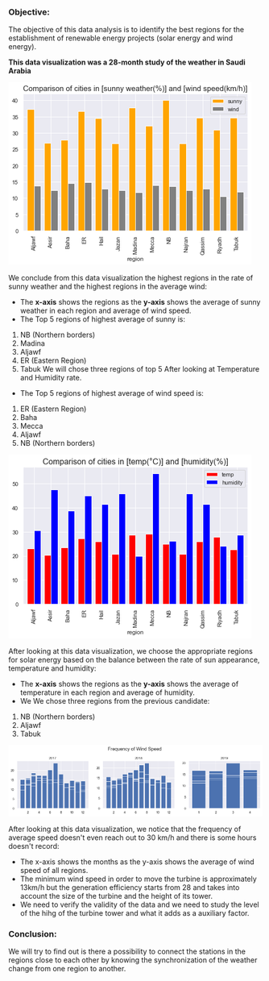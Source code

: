 ### Objective:
The objective of this data analysis is to identify the best regions for the establishment of renewable energy projects (solar energy and wind energy).

**This data visualization was a 28-month study of the weather in Saudi Arabia**



![](https://github.com/MGdark77/T5-EDA/blob/234a6cced06d12b8fd10fb2f22df0768f110f4fe/Comparison%20of%20cities%20in%20sunny%20weather%20and%20wind%20speed.png)

We conclude from this data visualization the highest regions in the rate of sunny weather and the highest regions in the average wind:

- The **x-axis** shows the regions as the **y-axis** shows the average of sunny weather in each region and average of wind speed.
- The Top 5 regions of highest average of sunny is:
1. NB (Northern borders)
2. Madina
3. Aljawf
4. ER (Eastern Region)
5. Tabuk
We will chose three regions of top 5 After looking at Temperature and Humidity rate.

- The Top 5 regions of highest average of wind speed is:
1. ER (Eastern Region)
2. Baha
3. Mecca
4. Aljawf
5. NB (Northern borders)





![](https://github.com/MGdark77/T5-EDA/blob/234a6cced06d12b8fd10fb2f22df0768f110f4fe/Comparison%20of%20cities%20in%20temp%20and%20humidity.png)

After looking at this data visualization, we choose the appropriate regions for solar energy based on the balance between the rate of sun appearance, temperature and humidity:
- The **x-axis** shows the regions as the **y-axis** shows the average of temperature in each region and average of humidity.
- We We chose three regions from the previous candidate:
1. NB (Northern borders)
2. Aljawf
3. Tabuk



![](https://github.com/MGdark77/T5-EDA/blob/234a6cced06d12b8fd10fb2f22df0768f110f4fe/Frequency%20of%20Wind%20Speed.png)

After looking at this data visualization, we notice that the frequency of average speed doesn't even reach out to 30 km/h and there is some hours doesn't record:

- The x-axis shows the months as the y-axis shows the average of wind speed  of all regions.
- The minimum wind speed in order to move the turbine is approximately 13km/h but the generation efficiency starts from 28 and takes into account the size of the turbine and the height of its tower.
- We need to verify the validity of the data and we need to study the level of the hihg of the turbine tower and what it adds as a auxiliary factor.

### **Conclusion:**
We will try to find out is there a possibility to connect the stations in the regions close to each other by knowing the synchronization of the weather change from one region to another.
